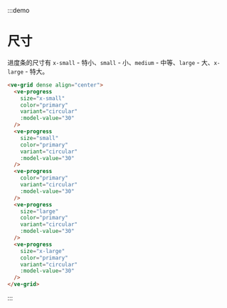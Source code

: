 :::demo

# 尺寸

进度条的尺寸有 `x-small` - 特小、`small` - 小、`medium` - 中等、`large` - 大、`x-large` - 特大。

```html
<ve-grid dense align="center">
  <ve-progress
    size="x-small"
    color="primary"
    variant="circular"
    :model-value="30"
  />
  <ve-progress
    size="small"
    color="primary"
    variant="circular"
    :model-value="30"
  />
  <ve-progress
    color="primary"
    variant="circular"
    :model-value="30"
  />
  <ve-progress
    size="large"
    color="primary"
    variant="circular"
    :model-value="30"
  />
  <ve-progress
    size="x-large"
    color="primary"
    variant="circular"
    :model-value="30"
  />
</ve-grid>
```

:::